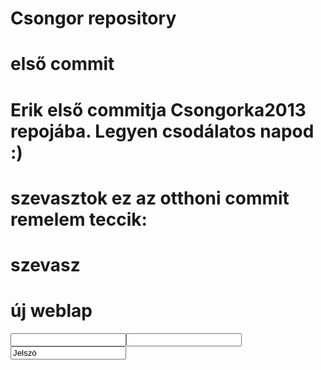 # Csongor repository
# első commit
# Erik első commitja Csongorka2013 repojába. Legyen csodálatos napod :)
# szevasztok ez az otthoni commit remelem teccik:
# szevasz
<html>
<head>
<meta charset="utf-8">
<title>Weblapxd</title>
</head>
<body>
<h1>új weblap</h1>
<form>
<input type="password"><input name="jelszo">
<input value="Jelszó">



